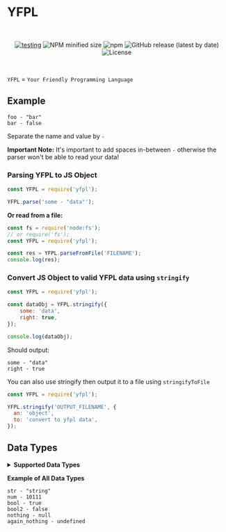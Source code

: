 # YFPL

<div align="center">
    <br>
    <p>
        <a href="https://github.com/loldonut/yfpl/actions/workflows/test.yml"><img src="https://github.com/loldonut/yfpl/actions/workflows/test.yml/badge.svg?branch=main" alt="testing"/></a>
        <img src="https://img.shields.io/bundlephobia/min/yfpl?logo=npm" alt="NPM minified size" />
        <img src="https://img.shields.io/npm/v/yfpl?label=Latest%20Release%20%28NPM%29&logo=npm" alt="npm" />
        <img alt="GitHub release (latest by date)" src="https://img.shields.io/github/v/release/loldonut/yfpl?label=Latest%20Release%20%28GitHub%29&logo=github" />
        <img alt="License" src="https://img.shields.io/github/license/loldonut/yfpl" />
    </p>
    </br>
</div>

`YFPL` = `Your Friendly Programming Language`

## Example

```
foo - "bar"
bar - false
```

Separate the name and value by `-`

**Important Note:** It's important to add spaces in-between `-` otherwise the parser won't be able to read your data!

### Parsing YFPL to JS Object

```js
const YFPL = require('yfpl');

YFPL.parse('some - "data"');
```

**Or read from a file:**

```js
const fs = require('node:fs');
// or require('fs');
const YFPL = require('yfpl');

const res = YFPL.parseFromFile('FILENAME');
console.log(res);
```

### Convert JS Object to valid YFPL data using `stringify`

```js
const YFPL = require('yfpl');

const dataObj = YFPL.stringify({
    some: 'data',
    right: true,
});

console.log(dataObj);
```

Should output:

```
some - "data"
right - true
```

You can also use stringify then output it to a file using `stringifyToFile`

```js
const YFPL = require('yfpl');

YFPL.stringify('OUTPUT_FILENAME', {
  an: 'object',
  to: 'convert to yfpl data',
});
```

## Data Types

<details>
<summary><b>Supported Data Types</b></summary>
<br>

`string`

`number`

`boolean`

`null`

`undefined`

</details>

**Example of All Data Types**

```
str - "string"
num - 10111
bool - true
bool2 - false
nothing - null
again_nothing - undefined
```
